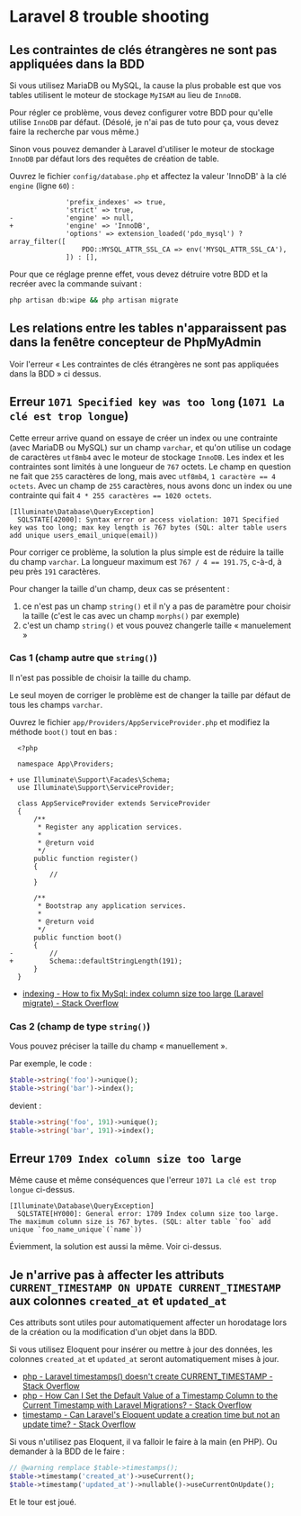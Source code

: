 # Laravel 8 trouble shooting

## Les contraintes de clés étrangères ne sont pas appliquées dans la BDD

Si vous utilisez MariaDB ou MySQL, la cause la plus probable est que vos tables utilisent le moteur de stockage `MyISAM` au lieu de `InnoDB`.

Pour régler ce problème, vous devez configurer votre BDD pour qu'elle utilise `InnoDB` par défaut.
(Désolé, je n'ai pas de tuto pour ça, vous devez faire la recherche par vous même.)

Sinon vous pouvez demander à Laravel d'utiliser le moteur de stockage `InnoDB` par défaut lors des requêtes de création de table.

Ouvrez le fichier `config/database.php` et affectez la valeur 'InnoDB' à la clé `engine` (ligne `60`) :

```diff-php
              'prefix_indexes' => true,
              'strict' => true,
-             'engine' => null,
+             'engine' => 'InnoDB',
              'options' => extension_loaded('pdo_mysql') ? array_filter([
                  PDO::MYSQL_ATTR_SSL_CA => env('MYSQL_ATTR_SSL_CA'),
              ]) : [],
```

Pour que ce réglage prenne effet, vous devez détruire votre BDD et la recréer avec la commande suivant :

```bash
php artisan db:wipe && php artisan migrate
```

## Les relations entre les tables n'apparaissent pas dans la fenêtre concepteur de PhpMyAdmin

Voir l'erreur « Les contraintes de clés étrangères ne sont pas appliquées dans la BDD » ci dessus.

## Erreur `1071 Specified key was too long` (`1071 La clé est trop longue`)

Cette erreur arrive quand on essaye de créer un index ou une contrainte (avec MariaDB ou MySQL) sur un champ `varchar`, et qu'on utilise un codage de caractères `utf8mb4` avec le moteur de stockage `InnoDB`.
Les index et les contraintes sont limités à une longueur de `767` octets.
Le champ en question ne fait que `255` caractères de long, mais avec `utf8mb4`, `1 caractère == 4 octets`.
Avec un champ de `255` caractères, nous avons donc un index ou une contrainte qui fait `4 * 255 caractères == 1020 octets`.

```
[Illuminate\Database\QueryException]
  SQLSTATE[42000]: Syntax error or access violation: 1071 Specified key was too long; max key length is 767 bytes (SQL: alter table users add unique users_email_unique(email))
```

Pour corriger ce problème, la solution la plus simple est de réduire la taille du champ `varchar`.
La longueur maximum est `767 / 4 == 191.75`, c-à-d, à peu près `191` caractères.

Pour changer la taille d'un champ, deux cas se présentent :

1. ce n'est pas un champ `string()` et il n'y a pas de paramètre pour choisir la taille
  (c'est le cas avec un champ `morphs()` par exemple)
2. c'est un champ `string()` et vous pouvez changerle taille « manuelement »

### Cas 1 (champ autre que `string()`)

Il n'est pas possible de choisir la taille du champ.

Le seul moyen de corriger le problème est de changer la taille par défaut de tous les champs `varchar`.

Ouvrez le fichier `app/Providers/AppServiceProvider.php` et modifiez la méthode `boot()` tout en bas :

```diff-php
  <?php
  
  namespace App\Providers;
  
+ use Illuminate\Support\Facades\Schema;
  use Illuminate\Support\ServiceProvider;
  
  class AppServiceProvider extends ServiceProvider
  {
      /**
       * Register any application services.
       *
       * @return void
       */
      public function register()
      {
          //
      }
  
      /**
       * Bootstrap any application services.
       *
       * @return void
       */
      public function boot()
      {
-         //
+         Schema::defaultStringLength(191);
      }
  }
```

- [indexing - How to fix MySql: index column size too large (Laravel migrate) - Stack Overflow](https://stackoverflow.com/questions/42043205/how-to-fix-mysql-index-column-size-too-large-laravel-migrate)

### Cas 2 (champ de type `string()`)

Vous pouvez préciser la taille du champ « manuellement ».

Par exemple, le code :

```php
$table->string('foo')->unique();
$table->string('bar')->index();
```

devient :

```php
$table->string('foo', 191)->unique();
$table->string('bar', 191)->index();
```

## Erreur `1709 Index column size too large`

Même cause et même conséquences que l'erreur `1071 La clé est trop longue` ci-dessus.

```
[Illuminate\Database\QueryException]
  SQLSTATE[HY000]: General error: 1709 Index column size too large. The maximum column size is 767 bytes. (SQL: alter table `foo` add unique `foo_name_unique`(`name`))
```

Éviemment, la solution est aussi la même.
Voir ci-dessus.

## Je n'arrive pas à affecter les attributs `CURRENT_TIMESTAMP ON UPDATE CURRENT_TIMESTAMP` aux colonnes `created_at` et `updated_at`

Ces attributs sont utiles pour automatiquement affecter un horodatage lors de la création ou la modification d'un objet dans la BDD.

Si vous utilisez Eloquent pour insérer ou mettre à jour des données, les colonnes `created_at` et `updated_at` seront automatiquement mises à jour.

- [php - Laravel timestamps() doesn't create CURRENT_TIMESTAMP - Stack Overflow](https://stackoverflow.com/questions/34515938/laravel-timestamps-doesnt-create-current-timestamp)
- [php - How Can I Set the Default Value of a Timestamp Column to the Current Timestamp with Laravel Migrations? - Stack Overflow](https://stackoverflow.com/questions/18067614/how-can-i-set-the-default-value-of-a-timestamp-column-to-the-current-timestamp-w)
- [timestamp - Can Laravel's Eloquent update a creation time but not an update time? - Stack Overflow](https://stackoverflow.com/questions/32956879/can-laravels-eloquent-update-a-creation-time-but-not-an-update-time?noredirect=1&lq=1)

Si vous n'utilisez pas Eloquent, il va falloir le faire à la main (en PHP).
Ou demander à la BDD de le faire :

```php
// @warning remplace $table->timestamps();
$table->timestamp('created_at')->useCurrent();
$table->timestamp('updated_at')->nullable()->useCurrentOnUpdate();
```

Et le tour est joué.

